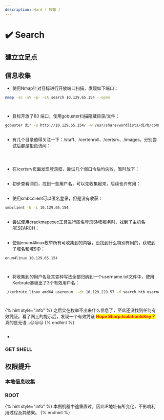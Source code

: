 ```yaml
---
description: Hard / 枚举 /
---
```


# ✔️ Search

## 建立立足点

## 信息收集

* 使用Nmap针对目标进行开放端口扫描，发现如下端口：

```bash
nmap -sC -sV -p- -oA search 10.129.65.154 --open
```

<figure><img src="../../.gitbook/assets/7 (10).png" alt=""><figcaption></figcaption></figure>

<figure><img src="../../.gitbook/assets/8 (10).png" alt=""><figcaption></figcaption></figure>

* 目标开放了80 端口，使用gobuster扫描隐藏目录/文件：

```bash
gobuster dir -u http://10.129.65.154/ -w /usr/share/wordlists/dirb/common.txt
```

<figure><img src="../../.gitbook/assets/2 (1) (1) (1).png" alt=""><figcaption></figcaption></figure>

* 有几个目录值得关注一下：/staff、/certenroll、/certsrv、/images，分别尝试后都是拒绝访问：

<figure><img src="../../.gitbook/assets/3 (7).png" alt=""><figcaption></figcaption></figure>

<figure><img src="../../.gitbook/assets/4 (8).png" alt=""><figcaption></figcaption></figure>

<figure><img src="../../.gitbook/assets/5 (8).png" alt=""><figcaption></figcaption></figure>

* 在/certsrv页面发现登录框，尝试几个弱口令后均失败，暂时放下：

<figure><img src="../../.gitbook/assets/6 (8).png" alt=""><figcaption></figcaption></figure>

* 初步查看网页，找到一些用户名，可以先收集起来，后续也许有用：

<figure><img src="../../.gitbook/assets/1 (1) (1) (1).png" alt=""><figcaption></figcaption></figure>

* 使用smbcclient可以匿名登录，但是没有收获：

```bash
smbclient -N -L 10.129.65.154
```

<figure><img src="../../.gitbook/assets/9 (8).png" alt=""><figcaption></figcaption></figure>

* 尝试使用crackmapexec工具进行匿名登录SMB服务时，找到了主机名RESEARCH：

<figure><img src="../../.gitbook/assets/10 (9).png" alt=""><figcaption></figcaption></figure>

* 使用enum4linux枚举所有可收集到的内容，没找到什么特别有用的，获取到了域名和域SID：

```bash
enum4linux 10.129.65.154
```

<figure><img src="../../.gitbook/assets/11 (7).png" alt=""><figcaption></figcaption></figure>

<figure><img src="../../.gitbook/assets/12 (6).png" alt=""><figcaption></figcaption></figure>

* 将收集到的用户名及其变种写法全部归纳到一个username.txt文件中，使用Kerbrute暴破出了3个有效用户名：

```bash
./kerbrute_linux_amd64 userenum --dc 10.129.229.57 -d search.htb username.txt
```

<figure><img src="../../.gitbook/assets/13 (6).png" alt=""><figcaption></figcaption></figure>

<figure><img src="../../.gitbook/assets/14 (5).png" alt=""><figcaption></figcaption></figure>

{% hint style="info" %}
之后实在枚举不出来什么信息了，至此还没找到任何有效凭证。看了网上的提示后，发现一个有效凭证 <mark style="color:red;">**Hope Sharp:IsolationIsKey？**</mark>真的是无语...😑😑😑
{% endhint %}

<figure><img src="../../.gitbook/assets/15 (6).png" alt=""><figcaption></figcaption></figure>

*



















### GET SHELL





## 权限提升

### 本地信息收集









### ROOT







{% hint style="info" %}
本例机器中途重置过，因此IP地址有所变化，不影响利用过程及其结果。
{% endhint %}
